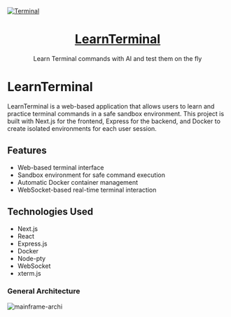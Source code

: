 <a href="https://learnterminal.vercel.app/">
  <img alt="Terminal" src="https://learnterminal.vercel.app/image.png">
  <h1 align="center">LearnTerminal</h1>
</a>

<p align="center">
 Learn Terminal commands with AI and test them on the fly
</p>

# LearnTerminal

LearnTerminal is a web-based application that allows users to learn and practice terminal commands in a safe sandbox environment. This project is built with Next.js for the frontend, Express for the backend, and Docker to create isolated environments for each user session.

## Features

- Web-based terminal interface
- Sandbox environment for safe command execution
- Automatic Docker container management
- WebSocket-based real-time terminal interaction

## Technologies Used

- Next.js
- React
- Express.js
- Docker
- Node-pty
- WebSocket
- xterm.js


### General Architecture

![mainframe-archi](https://github.com/user-attachments/assets/0107aef9-fa77-47cd-b3ce-c1850baf1154)
